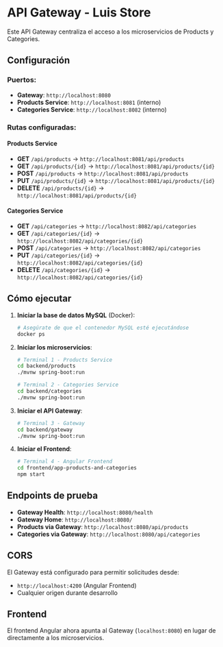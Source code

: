 # API Gateway - Luis Store

Este API Gateway centraliza el acceso a los microservicios de Products y Categories.

## Configuración

### Puertos:
- **Gateway**: `http://localhost:8080`
- **Products Service**: `http://localhost:8081` (interno)
- **Categories Service**: `http://localhost:8082` (interno)

### Rutas configuradas:

#### Products Service
- **GET** `/api/products` → `http://localhost:8081/api/products`
- **GET** `/api/products/{id}` → `http://localhost:8081/api/products/{id}`
- **POST** `/api/products` → `http://localhost:8081/api/products`
- **PUT** `/api/products/{id}` → `http://localhost:8081/api/products/{id}`
- **DELETE** `/api/products/{id}` → `http://localhost:8081/api/products/{id}`

#### Categories Service
- **GET** `/api/categories` → `http://localhost:8082/api/categories`
- **GET** `/api/categories/{id}` → `http://localhost:8082/api/categories/{id}`
- **POST** `/api/categories` → `http://localhost:8082/api/categories`
- **PUT** `/api/categories/{id}` → `http://localhost:8082/api/categories/{id}`
- **DELETE** `/api/categories/{id}` → `http://localhost:8082/api/categories/{id}`

## Cómo ejecutar

1. **Iniciar la base de datos MySQL** (Docker):
   ```bash
   # Asegúrate de que el contenedor MySQL esté ejecutándose
   docker ps
   ```

2. **Iniciar los microservicios**:
   ```bash
   # Terminal 1 - Products Service
   cd backend/products
   ./mvnw spring-boot:run

   # Terminal 2 - Categories Service  
   cd backend/categories
   ./mvnw spring-boot:run
   ```

3. **Iniciar el API Gateway**:
   ```bash
   # Terminal 3 - Gateway
   cd backend/gateway
   ./mvnw spring-boot:run
   ```

4. **Iniciar el Frontend**:
   ```bash
   # Terminal 4 - Angular Frontend
   cd frontend/app-products-and-categories
   npm start
   ```

## Endpoints de prueba

- **Gateway Health**: `http://localhost:8080/health`
- **Gateway Home**: `http://localhost:8080/`
- **Products via Gateway**: `http://localhost:8080/api/products`
- **Categories via Gateway**: `http://localhost:8080/api/categories`

## CORS

El Gateway está configurado para permitir solicitudes desde:
- `http://localhost:4200` (Angular Frontend)
- Cualquier origen durante desarrollo

## Frontend

El frontend Angular ahora apunta al Gateway (`localhost:8080`) en lugar de directamente a los microservicios.
